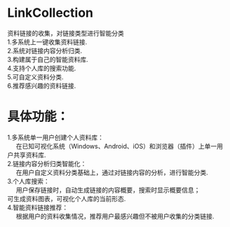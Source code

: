 # LinkCollection
资料链接的收集，对链接类型进行智能分类<br>
1.多系统上一键收集资料链接.<br>
2.系统对链接内容分析归类.<br>
3.构建属于自己的智能资料库.<br>
4.支持个人库的搜索功能.<br>
5.可自定义资料分类.<br>
6.推荐感兴趣的资料链接.<br>

# 具体功能：
1.多系统单一用户创建个人资料库：<br>
  &nbsp;&nbsp;&nbsp;&nbsp;
  在已知可视化系统（Windows、Android、iOS）和浏览器（插件）上单一用户共享资料库.<br>
2.链接内容分析归类智能化：<br>
  &nbsp;&nbsp;&nbsp;&nbsp;
  在用户自定义资料分类基础上，通过对链接内容的分析，进行智能分类.<br>
3.个人库搜索：<br>
  &nbsp;&nbsp;&nbsp;&nbsp;
  用户保存链接时，自动生成链接的内容概要，搜索时显示概要信息；<br>
  可生成资料图表，可视化个人库的当前形态.<br>
4.智能资料链接推荐：<br>
  &nbsp;&nbsp;&nbsp;&nbsp;
  根据用户的资料收集情况，推荐用户最感兴趣但不被用户收集的分类链接.<br>
